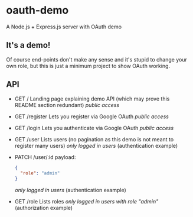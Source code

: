 # oauth-demo

A Node.js + Express.js server with OAuth demo

## It's a demo!

Of course end-points don't make any sense and it's stupid to change your own role, but this is just a minimum project to show OAuth working.

## API

- GET /
  Landing page explaining demo API (which may prove this README section redundant)
  _public access_

- GET /register
  Lets you register via Google OAuth
  _public access_

- GET /login
  Lets you authenticate via Google OAuth
  _public access_

- GET /user
  Lists users (no pagination as this demo is not meant to register many users)
  _only logged in users_ (authentication example)

- PATCH /user/:id
  payload:
  ```json
  {
    "role": "admin"
  }
  ```
  _only logged in users_ (authentication example)

- GET /role
  Lists roles
  _only logged in users with role "admin"_ (authorization example)
